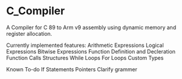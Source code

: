 # C_Compiler

A Compiler for C 89 to Arm v9 assembly using dynamic memory and register allocation.

Currently implemented features:
  Arithmetic Expressions
  Logical Expressions
  Bitwise Expressions
  Function Definition and Decleration
  Function Calls
  Structures
  While Loops
  For Loops
  Custom Types
  
Known To-do
  If Statements
  Pointers
  Clarify grammer
  
